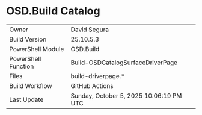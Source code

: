 ﻿# OSD.Build Catalog

| | |
|-|-|
| Owner | David Segura |
| Build Version | 25.10.5.3 |
| PowerShell Module | OSD.Build |
| PowerShell Function | Build-OSDCatalogSurfaceDriverPage |
| Files | build-driverpage.* |
| Build Workflow | GitHub Actions |
| Last Update | Sunday, October 5, 2025 10:06:19 PM UTC |

